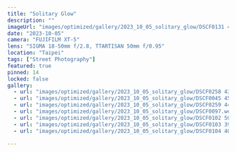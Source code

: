```yaml
---
title: "Solitary Glow"
description: ""
imageUrl: "images/optimized/gallery/2023_10_05_solitary_glow/DSCF0131 42 Edited.webp"
date: "2023-10-05"
camera: "FUJIFILM XT-5"
lens: "SIGMA 18-50mm f/2.8, TTARTISAN 50mm f/0.95"
location: "Taipei"
tags: ["Street Photography"]
featured: true
pinned: 14
locked: false
gallery:
  - url: "images/optimized/gallery/2023_10_05_solitary_glow/DSCF0258 43 Edited.webp"
  - url: "images/optimized/gallery/2023_10_05_solitary_glow/DSCF0045 45 Edited.webp"
  - url: "images/optimized/gallery/2023_10_05_solitary_glow/DSCF0259 44 Edited.webp"
  - url: "images/optimized/gallery/2023_10_05_solitary_glow/DSCF0097.webp"
  - url: "images/optimized/gallery/2023_10_05_solitary_glow/DSCF0102 50 Edited.webp"
  - url: "images/optimized/gallery/2023_10_05_solitary_glow/DSCF0103 39 Edited.webp"
  - url: "images/optimized/gallery/2023_10_05_solitary_glow/DSCF0104 40 Edited.webp"

---
```

